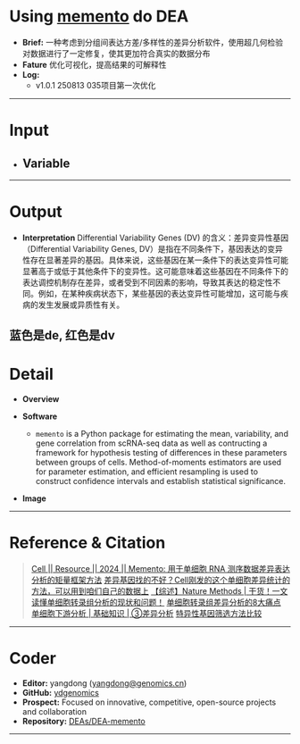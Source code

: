 # Using [memento](https://github.com/yelabucsf/scrna-parameter-estimation) do DEA
- **Brief:** 一种考虑到分组间表达方差/多样性的差异分析软件，使用超几何检验对数据进行了一定修复，使其更加符合真实的数据分布
- **Fature** 优化可视化，提高结果的可解释性
- **Log:** 
  - v1.0.1 250813 035项目第一次优化

---
# Input
- **Variable**
  - 

---
# Output
- **Interpretation**
  Differential Variability Genes (DV) 的含义：差异变异性基因（Differential Variability Genes, DV）是指在不同条件下，基因表达的变异性存在显著差异的基因。具体来说，这些基因在某一条件下的表达变异性可能显著高于或低于其他条件下的变异性。这可能意味着这些基因在不同条件下的表达调控机制存在差异，或者受到不同因素的影响，导致其表达的稳定性不同。例如，在某种疾病状态下，某些基因的表达变异性可能增加，这可能与疾病的发生发展或异质性有关。

蓝色是de, 红色是dv
---
# Detail
- **Overview**

- **Software**
  - `memento` is a Python package for estimating the mean, variability, and gene correlation from scRNA-seq data as well as contructing a framework for hypothesis testing of differences in these parameters between groups of cells. Method-of-moments estimators are used for parameter estimation, and efficient resampling is used to construct confidence intervals and establish statistical significance.

- **Image**

---
# Reference & Citation
> [Cell || Resource || 2024 || Memento: 用于单细胞 RNA 测序数据差异表达分析的矩量框架方法](https://mp.weixin.qq.com/s/WGl51Y8DiIQHybq4cM_bRA)
> [差异基因找的不好？Cell刚发的这个单细胞差异统计的方法，可以用到咱们自己的数据上](https://mp.weixin.qq.com/s/5kwfiapfBKVSQmo5Zuh6EA)
> [【综述】Nature Methods | 干货！一文读懂单细胞转录组分析的现状和问题！](https://mp.weixin.qq.com/s/pF95r2p0KK1LSW-l5YFrsw)
> [单细胞转录组差异分析的8大痛点](https://mp.weixin.qq.com/s/4VThQEdclByz6jaJ3EQOdQ)
> [单细胞下游分析 | 基础知识 | ③差异分析](https://mp.weixin.qq.com/s/2sQ2cbEQv2VWmKpXCTmTrQ)
> [特异性基因筛选方法比较](https://mp.weixin.qq.com/s/8g4lSm8az7dyo__RZALL1w)


---
# Coder
- **Editor:** yangdong (yangdong@genomics.cn)
- **GitHub:** [ydgenomics](https://github.com/ydgenomics)
- **Prospect:** Focused on innovative, competitive, open-source projects and collaboration
- **Repository:** [DEAs/DEA-memento]()
---
